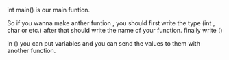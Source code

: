 int main() is our main funtion.

So if you wanna make anther funtion , you should first write 
the type (int , char or etc.) after that should write the 
name of your function. finally write ()

in () you can put variables and you can send the values to
them with another function.
